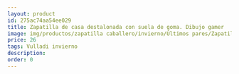 ```yaml
---
layout: product
id: 275ac74aa54ee029
title: Zapatilla de casa destalonada con suela de goma. Dibujo gamer
image: img/productos/zapatilla caballero/invierno/Últimos pares/Zapatilla de casa destalonada con suela de goma. Dibujo gamer=26=Vulladi invierno.webp
price: 26
tags: Vulladi invierno
description: 
order: 0
---
```

